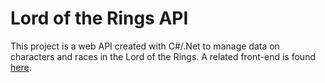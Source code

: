 # Lord of the Rings API

This project is a web API created with C#/.Net to manage data on characters and races in the Lord of the Rings. A related front-end is found <a href="https://github.com/aperniciaro/lotr">here</a>.
